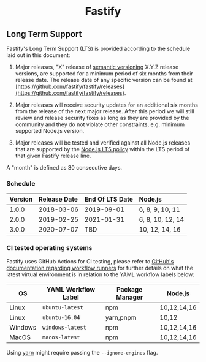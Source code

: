 <h1 align="center">Fastify</h1>

<a name="lts"></a>

## Long Term Support

Fastify's Long Term Support (LTS) is provided according to the schedule laid
out in this document:

1. Major releases, "X" release of [semantic versioning][semver] X.Y.Z release
   versions, are supported for a minimum period of six months from their release
   date. The release date of any specific version can be found at
   [https://github.com/fastify/fastify/releases](https://github.com/fastify/fastify/releases).

1. Major releases will receive security updates for an additional six months
   from the release of the next major release. After this period
   we will still review and release security fixes as long as they are
   provided by the community and they do not violate other constraints,
   e.g. minimum supported Node.js version.

1. Major releases will be tested and verified against all Node.js
   releases that are supported by the
   [Node.js LTS policy](https://github.com/nodejs/Release) within the
   LTS period of that given Fastify release line.

A "month" is defined as 30 consecutive days.

[semver]: https://semver.org/

<a name="lts-schedule"></a>

### Schedule

| Version | Release Date | End Of LTS Date | Node.js              |
| :------ | :----------- | :-------------- | :------------------- |
| 1.0.0   | 2018-03-06   | 2019-09-01      | 6, 8, 9, 10, 11      |
| 2.0.0   | 2019-02-25   | 2021-01-31      | 6, 8, 10, 12, 14     |
| 3.0.0   | 2020-07-07   | TBD             | 10, 12, 14, 16       |

<a name="supported-os"></a>

### CI tested operating systems

Fastify uses GitHub Actions for CI testing, please refer to [GitHub's documentation regarding workflow runners](https://docs.github.com/en/actions/using-github-hosted-runners/about-github-hosted-runners#supported-runners-and-hardware-resources) for further details on what the latest virtual environment is in relation to the YAML workflow labels below:

| OS      | YAML Workflow Label    | Package Manager           | Node.js      |
|---------|------------------------|---------------------------|--------------|
| Linux   | `ubuntu-latest`        | npm                       | 10,12,14,16  |
| Linux   | `ubuntu-16.04`         | yarn,pnpm                 | 10,12        |
| Windows | `windows-latest`       | npm                       | 10,12,14,16  |
| MacOS   | `macos-latest`         | npm                       | 10,12,14,16  |

Using [yarn](https://yarnpkg.com/) might require passing the `--ignore-engines` flag.
